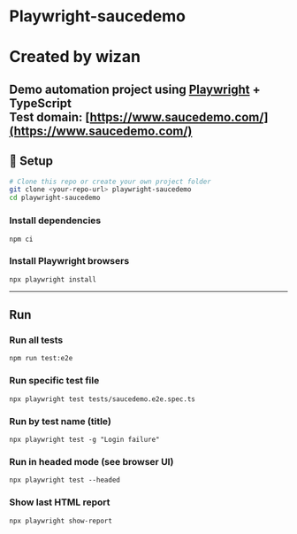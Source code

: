 # Playwright-saucedemo
# Created by wizan

Demo automation project using [Playwright](https://playwright.dev/) + TypeScript  
Test domain: [https://www.saucedemo.com/](https://www.saucedemo.com/)  
---

## 🚀 Setup

```bash
# Clone this repo or create your own project folder
git clone <your-repo-url> playwright-saucedemo
cd playwright-saucedemo
```

### Install dependencies
`npm ci`

### Install Playwright browsers
`npx playwright install`

---

## Run
### Run all tests
`npm run test:e2e`

### Run specific test file
`npx playwright test tests/saucedemo.e2e.spec.ts`

### Run by test name (title)
`npx playwright test -g "Login failure"`

### Run in headed mode (see browser UI)
`npx playwright test --headed`

### Show last HTML report
`npx playwright show-report`

